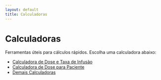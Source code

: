 ```yaml
---
layout: default
title: Calculadoras
---
```


# Calculadoras

Ferramentas úteis para cálculos rápidos. Escolha uma calculadora abaixo:

* [Calculadora de Dose e Taxa de Infusão](/calculadoras/dose-taxa-infusao.html)
* [Calculadora de Dose para Paciente](/calculadoras/dose-paciente.html)
* [Demais Calculadoras](/calculadoras/demais-calculadoras.html)
